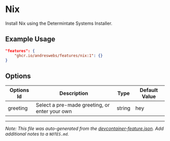 # Nix

Install Nix using the Determintate Systems Installer.

## Example Usage

```json
"features": {
    "ghcr.io/andreswebs/features/nix:1": {}
}
```

## Options

| Options Id | Description                                   | Type   | Default Value |
| ---------- | --------------------------------------------- | ------ | ------------- |
| greeting   | Select a pre-made greeting, or enter your own | string | hey           |

---

_Note: This file was auto-generated from the
[devcontainer-feature.json](https://github.com/devcontainers/feature-starter/blob/main/src/hello/devcontainer-feature.json).
Add additional notes to a `NOTES.md`._
